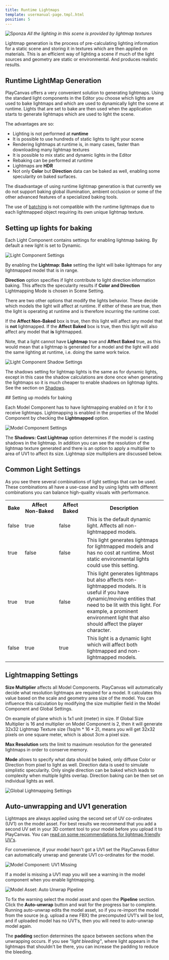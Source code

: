 ```yaml
---
title: Runtime Lightmaps
template: usermanual-page.tmpl.html
position: 5
---
```


![Sponza][10]
*All the lighting in this scene is provided by lightmap textures*

Lightmap generation is the process of pre-calculating lighting information for a static scene and storing it in textures which are then applied on materials. This is an efficient way of lighting a scene if much of the light sources and geometry are static or environmental. And produces realistic results.

## Runtime LightMap Generation

PlayCanvas offers a very convenient solution to generating lightmaps. Using the standard light components in the Editor you choose which lights are used to bake lightmaps and which are used to dynamically light the scene at runtime. Lights that are set to bake are then used when the application starts to generate lightmaps which are used to light the scene.

The advantages are so:

* Lighting is not performed at **runtime**
* It is possible to use hundreds of static lights to light your scene
* Rendering lightmaps at runtime is, in many cases, faster than downloading many lightmap textures
* It is possible to mix static and dynamic lights in the Editor
* Rebaking can be performed at runtime
* Lightmaps are **HDR**
* Not only **Color** but **Direction** data can be baked as well, enabling some specularity on baked surfaces.

The disadvantage of using runtime lightmap generation is that currently we do not support baking global illumination, ambient occlusion or some of the other advanced features of a specialized baking tools.

<div class="alert-info">
    The use of <a href="/user-manual/optimization/batching">batching</a> is not compatible with the runtime lightmaps due to each lightmapped object requiring its own unique lightmap texture.
</div>

## Setting up lights for baking

Each Light Component contains settings for enabling lightmap baking. By default a new light is set to Dynamic.

![Light Component Settings][2]

By enabling the **Lightmap: Bake** setting the light will bake lightmaps for any lightmapped model that is in range.

**Direction** option specifies if light contribute to light direction information baking. This affects the specularity results if **Color and Direction** Lightmapping Mode is chosen in Scene Setting.

There are two other options that modify the lights behavior. These decide which models the light will affect at runtime. If either of these are true, then the light is operating at runtime and is therefore incurring the runtime cost.

If the **Affect Non-Baked** box is true, then this light will affect any model that is **not** lightmapped. If the **Affect Baked** box is true, then this light will also affect any model that **is** lightmapped.

Note, that a light cannot have **Lightmap** true and **Affect Baked** true, as this would mean that a lightmap is generated for a model and the light will add the same lighting at runtime, i.e. doing the same work twice.

![Light Component Shadow Settings][3]

The shadows setting for lightmap lights is the same as for dynamic lights, except in this case the shadow calculations are done once when generating the lightmaps so it is much cheaper to enable shadows on lightmap lights. See the section on [Shadows][4].

## Setting up models for baking

Each Model Component has to have lightmapping enabled on it for it to receive lightmaps. Lightmapping is enabled in the properties of the Model Component by checking the **Lightmapped** option.

![Model Component Settings][5]

The **Shadows: Cast Lightmap** option determines if the model is casting shadows in the lightmap. In addition you can see the resolution of the lightmap texture generated and there is an option to apply a multiplier to area of UV1 to affect its size. Lightmap size multipliers are discussed below.

## Common Light Settings

As you see there several combinations of light settings that can be used. These combinations all have a use-case and by using lights with different combinations you can balance high-quality visuals with performance.


<table>
<tr>
    <th>Bake</th><th>Affect Non-Baked</th><th>Affect Baked</th><th style="width: 50%;">Description</th>
</tr>
<tr>
    <td class="centered">false</td><td class="centered">true</td><td class="centered">false</td><td>This is the default dynamic light. Affects all non-lightmapped models.</td>
</tr>
<tr>
    <td class="centered">true</td><td class="centered">false</td><td class="centered">false</td><td>This light generates lightmaps for lightmapped models and has no cost at runtime. Most static environmental lights could use this setting.</td>
</tr>
<tr>
    <td class="centered">true</td><td class="centered">true</td><td class="centered">false</td><td>This light generates lightmaps but also affects non-lightmapped models. It is useful if you have dynamic/moving entities that need to be lit with this light. For example, a prominent environment light that also should affect the player character.</td>
</tr>
<tr>
    <td class="centered">false</td><td class="centered">true</td><td class="centered">true</td><td>This light is a dynamic light which will affect both lightmapped and non-lightmapped models.</td>
</tr>
</table>

## Lightmapping Settings

**Size Multiplier** affects all Model Components. PlayCanvas will automatically decide what resolution lightmaps are required for a model. It calculates this value based on the scale and geometry area size of the model. You can influence this calculation by modifying the size multiplier field in the Model Component and Global Settings.

On example of plane which is 1x1 unit (meter) in size. If Global Size Multiplier is 16 and multiplier on Model Component is 2, then it will generate 32x32 Lightmap Texture size (1sq/m * 16 * 2), means you will get 32x32 pixels on one square meter, which is about 3cm a pixel size.

**Max Resolution** sets the limit to maximum resolution for the generated lightmaps in order to conserve memory.

**Mode** allows to specify what data should be baked, only diffuse Color or Direction from pixel to light as well. Direction data is used to simulate simplistic specularity. Only single direction can be baked which leads to complexity when multiple lights overlap. Direction baking can be then set on individual lights as well.

![Global Lightmapping Settings][6]

## Auto-unwrapping and UV1 generation

Lightmaps are always applied using the second set of UV co-ordinates (UV1) on the model asset. For best results we recommend that you add a second UV set in your 3D content tool to your model before you upload it to PlayCanvas. You can [read on some recommendations for lightmap friendly UV's][9].

For convenience, if your model hasn't got a UV1 set the PlayCanvas Editor can automatically unwrap and generate UV1 co-ordinates for the model.

![Model Component: UV1 Missing][7]

If a model is missing a UV1 map you will see a warning in the model component when you enable lightmapping.

![Model Asset: Auto Unwrap Pipeline][8]

To fix the warning select the model asset and open the **Pipeline** section. Click the **Auto-unwrap** button and wait for the progress bar to complete. Running auto-unwrap edits the model asset, so if you re-import the model from the source (e.g. upload a new FBX) the precomputed UV1's will be lost, and if uploaded model has no UV1's, then you will need to auto-unwrap model again.

The **padding** section determines the space between sections when the unwrapping occurs. If you see *"light bleeding"*, where light appears in the lightmaps that shouldn't be there, you can increase the padding to reduce the bleeding.


[1]: /images/user-manual/material-inspector/lightmap.jpg
[2]: /images/user-manual/lighting/lightmaps/editor-lightmap-bake.png
[3]: /images/user-manual/lighting/lightmaps/editor-light-shadows.png
[4]: /user-manual/graphics/lighting/shadows
[5]: /images/user-manual/lighting/lightmaps/model-settings.png
[6]: /images/user-manual/lighting/lightmaps/lightmapping-settings.png
[7]: /images/user-manual/lighting/lightmaps/model-uv1-missing.png
[8]: /images/user-manual/lighting/lightmaps/auto-unwrap.jpg
[9]: /user-manual/graphics/lighting/lightmapping/#uv-mapping
[10]: /images/user-manual/lighting/lightmaps/sponza.jpg
[11]: /user-manual/optimization/batching

